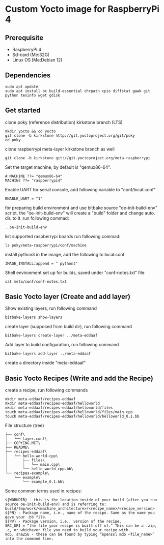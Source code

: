 # Custom Yocto image for RaspberryPi 4

## Prerequisite
+ RaspberryPi 4
+ Sd-card (Me:32G)
+ Linux OS (Me:Debian 12)

## Dependencies
```
sudo apt update
sudo apt install bc build-essential chrpath cpio diffstat gawk git python texinfo wget gdisk
```

## Get started

clone poky (reference distribution) kirkstone branch (LTS)
```
mkdir yocto && cd yocto
git clone -b kirkstone http://git.yoctoproject.org/git/poky
cd poky 
```
clone raspberrypi meta-layer kirkstone branch as well

```
git clone -b kirkstone git://git.yoctoproject.org/meta-raspberrypi 
```

Set the target machine, by default is "qemux86-64".
```
# MACHINE ??= "qemux86-64"
MACHINE ??= "raspberrypi4"
```

Enable UART for serial console, add following variable to "conf/local.conf"
```
ENABLE_UART = "1"
```

for preparing build environment and use bitbake source "oe-init-build-env" script.
the "oe-init-build-env" will create a "build" folder and change auto. dir. to it.
run following commad:   
```
. oe-init-build-env
```
list supported raspberrypi boards run following commad:
```
ls poky/meta-raspberrypi/conf/machine
```

install python3 in the image, add the following to local.conf

```
IMAGE_INSTALL:append = " python3"
```

Shell environment set up for builds, saved under "conf-notes.txt" file
```
cat meta/conf/conf-notes.txt
```

## Basic Yocto layer (Create and add layer)

Show existing layers, run following command
```
bitbake-layers show-layers
```
create layer (supposed from build dir), run following command
```
bitbake-layers create-layer ../meta-eddaaf
```
Add layer to build configuration, run following command
```
bitbake-layers add-layer ../meta-eddaaf
```
create a directory inside "meta-eddaaf"

## Basic Yocto Recipes (Write and add the Recipe)

create a recipe, run following commands
```
mkdir meta-eddaaf/recipes-eddaaf
mkdir meta-eddaaf/recipes-eddaaf/helloworld
mkdir meta-eddaaf/recipes-eddaaf/helloworld/files
touch meta-eddaaf/recipes-eddaaf/helloworld/files/main.cpp
touch meta-eddaaf/recipes-eddaaf/helloworld/helloworld_0.1.bb
```
File structure (tree)
```.
├── conf\
│   └── layer.conf\
├── COPYING.MIT\
├── README\
├── recipes-eddaaf\
│   └── hello-world-cpp\
│       ├── files\
│       │   └── main.cpp\
│       └── hello_world_cpp.bb\
└── recipes-example\
    └── example\
        └── example_0.1.bb\
```
Some common terms used in recipes:
```
${WORKDIR} - this is the location inside of your build (after you run source oe-init-build-env) and is referring to: build/tmp/work/<machine_architecture>/<recipe_name>/<recipe_version>
${PN} - Package name, i.e., name of the recipe. Same as the name you gave your .bb file.
${PV} - Package version, i.e., version of the recipe.
SRC_URI = “the file your recipe is built off of.” This can be a .zip, .c, or whichever file you need to build your recipe with.
md5, sha256 - these can be found by typing “openssl md5 <file_name>” into the command line.
```